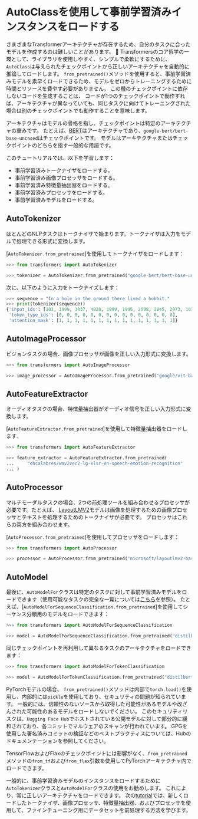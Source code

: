 <!--
著作権 2023 The HuggingFace Team。全著作権所有。

Apache License、Version 2.0（以下「ライセンス」と呼びます）に基づくライセンスで、
ライセンスに従わない限り、このファイルを使用できません。
ライセンスのコピーは以下から入手できます：

http://www.apache.org/licenses/LICENSE-2.0

適用法に従うか、書面による同意がある限り、ライセンスの下でソフトウェアは配布されます。
ライセンスに基づく特定の言語での条件を確認するか、ライセンスを参照してください。
このファイルはMarkdown形式ですが、doc-builder（MDXに類似したもの）の特定の構文を含んでおり、
お使いのMarkdownビューアで正しくレンダリングされない場合があります。

-->

# AutoClassを使用して事前学習済みインスタンスをロードする

さまざまなTransformerアーキテクチャが存在するため、自分のタスクに合ったモデルを作成するのは難しいことがあります。
🤗 Transformersのコア哲学の一環として、ライブラリを使用しやすく、シンプルで柔軟にするために、
`AutoClass`は与えられたチェックポイントから正しいアーキテクチャを自動的に推論してロードします。
`from_pretrained()`メソッドを使用すると、事前学習済みモデルを素早くロードできるため、モデルをゼロからトレーニングするために時間とリソースを費やす必要がありません。
この種のチェックポイントに依存しないコードを生成することは、
コードが1つのチェックポイントで動作すれば、アーキテクチャが異なっていても、同じタスクに向けてトレーニングされた場合は別のチェックポイントでも動作することを意味します。

<Tip>

アーキテクチャはモデルの骨格を指し、チェックポイントは特定のアーキテクチャの重みです。
たとえば、[BERT](https://huggingface.co/google-bert/bert-base-uncased)はアーキテクチャであり、`google-bert/bert-base-uncased`はチェックポイントです。
モデルはアーキテクチャまたはチェックポイントのどちらを指す一般的な用語です。

</Tip>

このチュートリアルでは、以下を学習します：

* 事前学習済みトークナイザをロードする。
* 事前学習済み画像プロセッサをロードする。
* 事前学習済み特徴量抽出器をロードする。
* 事前学習済みプロセッサをロードする。
* 事前学習済みモデルをロードする。

## AutoTokenizer

ほとんどのNLPタスクはトークナイザで始まります。トークナイザは入力をモデルで処理できる形式に変換します。

[`AutoTokenizer.from_pretrained`]を使用してトークナイザをロードします：

```py
>>> from transformers import AutoTokenizer

>>> tokenizer = AutoTokenizer.from_pretrained("google-bert/bert-base-uncased")
```


次に、以下のように入力をトークナイズします：

```py
>>> sequence = "In a hole in the ground there lived a hobbit."
>>> print(tokenizer(sequence))
{'input_ids': [101, 1999, 1037, 4920, 1999, 1996, 2598, 2045, 2973, 1037, 7570, 10322, 4183, 1012, 102], 
 'token_type_ids': [0, 0, 0, 0, 0, 0, 0, 0, 0, 0, 0, 0, 0, 0, 0], 
 'attention_mask': [1, 1, 1, 1, 1, 1, 1, 1, 1, 1, 1, 1, 1, 1, 1]}
```

## AutoImageProcessor

ビジョンタスクの場合、画像プロセッサが画像を正しい入力形式に変換します。

```py
>>> from transformers import AutoImageProcessor

>>> image_processor = AutoImageProcessor.from_pretrained("google/vit-base-patch16-224")
```

## AutoFeatureExtractor

オーディオタスクの場合、特徴量抽出器がオーディオ信号を正しい入力形式に変換します。

[`AutoFeatureExtractor.from_pretrained`]を使用して特徴量抽出器をロードします.

```py
>>> from transformers import AutoFeatureExtractor

>>> feature_extractor = AutoFeatureExtractor.from_pretrained(
...     "ehcalabres/wav2vec2-lg-xlsr-en-speech-emotion-recognition"
... )
```

## AutoProcessor

マルチモーダルタスクの場合、2つの前処理ツールを組み合わせるプロセッサが必要です。たとえば、
[LayoutLMV2](model_doc/layoutlmv2)モデルは画像を処理するための画像プロセッサとテキストを処理するためのトークナイザが必要です。
プロセッサはこれらの両方を組み合わせます。

[`AutoProcessor.from_pretrained`]を使用してプロセッサをロードします：

```py
>>> from transformers import AutoProcessor

>>> processor = AutoProcessor.from_pretrained("microsoft/layoutlmv2-base-uncased")
```

## AutoModel

最後に、`AutoModelFor`クラスは特定のタスクに対して事前学習済みモデルをロードできます（使用可能なタスクの完全な一覧については[こちら](model_doc/auto)を参照）。
たとえば、[`AutoModelForSequenceClassification.from_pretrained`]を使用してシーケンス分類用のモデルをロードできます：

```py
>>> from transformers import AutoModelForSequenceClassification

>>> model = AutoModelForSequenceClassification.from_pretrained("distilbert/distilbert-base-uncased")
```

同じチェックポイントを再利用して異なるタスクのアーキテクチャをロードできます：

```py
>>> from transformers import AutoModelForTokenClassification

>>> model = AutoModelForTokenClassification.from_pretrained("distilbert/distilbert-base-uncased")
```

<Tip warning={true}>

PyTorchモデルの場合、  `from_pretrained()`メソッドは内部で`torch.load()`を使用し、内部的には`pickle`を使用しており、セキュリティの問題が知られています。
一般的には、信頼性のないソースから取得した可能性があるモデルや改ざんされた可能性のあるモデルをロードしないでください。
このセキュリティリスクは、`Hugging Face Hub`でホストされている公開モデルに対して部分的に緩和されており、各コミットでマルウェアのスキャンが行われています。
GPGを使用した署名済みコミットの検証などのベストプラクティスについては、Hubのドキュメンテーションを参照してください。

TensorFlowおよびFlaxのチェックポイントには影響がなく、`from_pretrained`メソッドの`from_tf`および`from_flax`引数を使用してPyTorchアーキテクチャ内でロードできます。

</Tip>

一般的に、事前学習済みモデルのインスタンスをロードするために`AutoTokenizer`クラスと`AutoModelFor`クラスの使用をお勧めします。
これにより、常に正しいアーキテクチャをロードできます。
次の[tutorial](preprocessing)では、新しくロードしたトークナイザ、画像プロセッサ、特徴量抽出器、およびプロセッサを使用して、ファインチューニング用にデータセットを前処理する方法を学びます。
